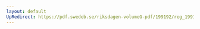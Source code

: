 ```yaml
---
layout: default
UpRedirect: https://pdf.swedeb.se/riksdagen-volumeG-pdf/199192/reg_199192/reg_199192_1105.pdf
---
```

